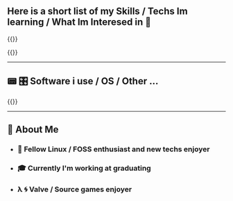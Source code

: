 

## Here is a short list of my Skills / Techs Im learning / What Im Interesed in 🚀

{{<skill>}}

{{<skill2>}}

---


## 📟 🎛️ Software i use / OS / Other ...

{{<techs>}}

---

## 📌 About Me
- ### 🐧 Fellow Linux / FOSS enthusiast and new techs enjoyer
- ### 🎓  Currently I'm working at graduating
- ### λ 🌀 Valve / Source games enjoyer 
